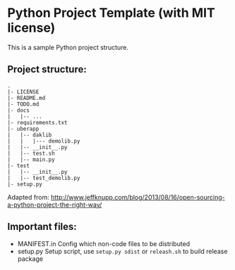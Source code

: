 # Python Project Template (with MIT license)

This is a sample Python project structure.

## Project structure:

```
.
|- LICENSE
|- README.md
|- TODO.md
|- docs
|   |-- ...
|- requirements.txt
|- uberapp
|   |-- daklib
|   |   |--- demolib.py
|   |-- __init__.py
|   |-- test.sh
|   |-- main.py
|- test
|   |-- __init__.py
|   |-- test_demolib.py
|- setup.py
```

Adapted from: http://www.jeffknupp.com/blog/2013/08/16/open-sourcing-a-python-project-the-right-way/

## Important files:

- MANIFEST.in
  Config which non-code files to be distributed
- setup.py
  Setup script, use `setup.py sdist` or `releash.sh` to build release package
